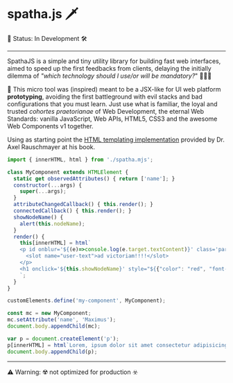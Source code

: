 # spatha.js 🗡

🚧 Status: In Development 🛠️
***
SpathaJS is a simple and tiny utility library for building fast web interfaces, aimed to speed up the first feedbacks from clients, delaying the initially dilemma of _"which technology should I use/or will be mandatory?_" 🤔🤓😶

🔧 This micro tool was (inspired) meant to be a JSX-like for UI web platform **prototyping**, avoiding the first battleground with evil stacks and bad configurations that you must learn. Just use what is familiar, the loyal and trusted _cohortes praetorianae_ of Web Development, the eternal Web Standards: vanilla JavaScript, Web APIs, HTML5, CSS3 and the awesome Web Components v1 together.

Using as starting point the [HTML templating implementation](http://exploringjs.com/es6/ch_template-literals.html#sec_html-tag-function-implementation) provided by Dr. Axel Rauschmayer at his book.

```javascript
import { innerHTML, html } from './spatha.mjs';

class MyComponent extends HTMLElement {
  static get observedAttributes() { return ['name']; }
  constructor(...args) {
    super(...args);
  }
  attributeChangedCallback() { this.render(); }
  connectedCallback() { this.render(); }
  showNodeName() {
    alert(this.nodeName);
  }
  render() {
    this[innerHTML] = html`
    <p id onblur='${(e)=>console.log(e.target.textContent)}' class='par' contenteditable>
      <slot name="user-text">ad victoriam!!!!</slot>
    </p>
    <h1 onclick='${this.showNodeName}' style="${{"color": "red", "font-size": "5em"}}">Hello, ${this.getAttribute('name')}</h1>
    `;
  }
}

customElements.define('my-component', MyComponent);

const mc = new MyComponent;
mc.setAttribute('name', 'Maximus');
document.body.appendChild(mc);

var p = document.createElement('p');
p[innerHTML] = html`Lorem, ipsum dolor sit amet consectetur adipisicing elit. <span style="${{"color": "green"}}">Doloremque</span> odit corporis dolor, sapiente exercitationem, numquam expedita ipsam omnis earum dolores, a laboriosam suscipit quo non voluptatibus accusamus porro. Sequi, exercitationem.`;
document.body.appendChild(p);

```

---

⚠️ Warning: ☢️ not optimized for production ☣️
